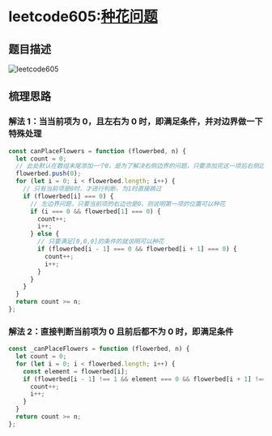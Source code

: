 # leetcode605:[种花问题](https://leetcode-cn.com/problems/can-place-flowers/)

## 题目描述

![leetcode605](https://blog-1256985533.cos.ap-nanjing.myqcloud.com/img/leetcode605_canPlaceFlowers.png)

## 梳理思路

### 解法 1：当当前项为 0，且左右为 0 时，即满足条件，并对边界做一下特殊处理

```javascript
const canPlaceFlowers = function (flowerbed, n) {
  let count = 0;
  // 此处默认在数组末尾添加一个0，是为了解决右侧边界的问题，只要添加完这一项后右侧边界满足[0,0,0]说明可以种花
  flowerbed.push(0);
  for (let i = 0; i < flowerbed.length; i++) {
    // 只有当前项是0时，才进行判断，为1时直接跳过
    if (flowerbed[i] === 0) {
      // 左边界问题，只要当前项的右边也是0，则说明第一项的位置可以种花
      if (i === 0 && flowerbed[1] === 0) {
        count++;
        i++;
      } else {
        // 只要满足[0,0,0]的条件的就说明可以种花
        if (flowerbed[i - 1] === 0 && flowerbed[i + 1] === 0) {
          count++;
          i++;
        }
      }
    }
  }
  return count >= n;
};
```

### 解法 2：直接判断当前项为 0 且前后都不为 0 时，即满足条件

```javascript
const _canPlaceFlowers = function (flowerbed, n) {
  let count = 0;
  for (let i = 0; i < flowerbed.length; i++) {
    const element = flowerbed[i];
    if (flowerbed[i - 1] !== 1 && element === 0 && flowerbed[i + 1] !== 1) {
      count++;
      i++;
    }
  }
  return count >= n;
};
```
